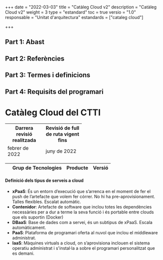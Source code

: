 +++
date        = "2022-03-03"
title       = "Catàleg Cloud v2"
description = "Catàleg Cloud v2"
weight		= 3
type = "estandard"
toc         = true
versio      = "1.0"
responsable = "Unitat d'arquitectura"
estandards =  ["cataleg cloud"]

+++
## Part 1: Abast

## Part 2: Referències 

## Part 3: Termes i definicions

## Part 4: Requisits del programari

# Catàleg Cloud del CTTI
<link rel="stylesheet" type="text/css" href="https://cdn.datatables.net/1.10.18/css/jquery.dataTables.min.css">
<link rel="stylesheet" type="text/css" href="https://cdn.datatables.net/responsive/2.2.2/css/responsive.dataTables.min.css">
<link rel="stylesheet" type="text/css" href="https://canigo.ctti.gencat.cat/drafts/catalegCloud/tableStyle.css">
<script type="text/javascript" language="javascript" src="https://code.jquery.com/jquery-3.3.1.js"></script>
<script type="text/javascript" language="javascript" src="https://cdn.datatables.net/1.10.18/js/jquery.dataTables.min.js"></script>
<script type="text/javascript" language="javascript" src="https://cdn.datatables.net/responsive/2.2.2/js/dataTables.responsive.min.js"></script>

<table id="Revisio" class="display" style="width:50%" align="center">
<thead>
<tr>
<th>Darrera revisió realitzada</th>
<th>Revisió de full de ruta vigent fins</th>
</tr>
<tr>
<td>febrer de 2022 </td>
<td>juny de 2022</td>
</tr>
</thead>
</table>

<table id="catalegCloud" class="display" style="width:100%">
        <thead>
            <tr style="vertical-align: middle; font-size: 16px">
                <th></th>
                <th>Grup de Tecnologies</th>
                <th>Producte</th>
                <th>Versió</th>
            </tr>
        </thead>
</table>

<script>
// Funció que dona format a la taula interna del Full de Ruta de CPD
function formatCPD(d) {
    // `d` is the original data object for the row
    return '<table cellpadding="7" cellspacing="1" style="padding-left:50px;border-collapse:collapse;width:100%">'+
        '<tr style="font-size: 16px;">'+
            '<th colspan="7"><strong>CLOUD PRIVAT</strong></th>'+
        '</tr>'+
        '<tr style="font-size: 14px;">'+
            '<th width="16%">CPD</th>'+
            '<th colspan="2" width="21%"><div align="center">CPD1</div></th>'+
            '<th colspan="2" width="21%"><div align="center">CPD2</div></th>'+
            '<th width="21%"><div align="center">CPD3</div></th>'+
            '<th width="21%"><div align="center">CPD4</div></th>'+
        '</tr>'+
        '<tr>'+
            '<th style="font-size: 14px;">Plataforma</th>'+
            '<td align="center"><img src="../catalegCloud/swarm.png" width="24" alt="Swarm"></td>'+
            '<td align="center"><img src="../catalegCloud/kubernetes.png" width="24" alt="Kubernetes"></td>'+
            '<td align="center"><img src="../catalegCloud/kubernetes.png" width="24" alt="Kubernetes"></td>'+
            '<td align="center"><img src="../catalegCloud/openShift.png" width="24" alt="Openshift"></td>'+
            '<td align="center"><img src="../catalegCloud/openShift.png" width="24" alt="Openshift"></td>'+
            '<td align="center"><img src="../catalegCloud/openShift.png" width="24"></td>'+
        '</tr>'+
        '<tr>'+
            '<th style="font-size: 14px;">Operadors</th>'+
            '<td align="center">'+
                '<img src="../catalegCloud/kibana.png" width="24" alt="Kibana"> '+
                '<img src="../catalegCloud/grafana.png" width="24" alt="Grafana"></td>'+
            '<td align="center">'+
                '<img src="../catalegCloud/kibana.png" width="24" alt="Kibana"> '+
                '<img src="../catalegCloud/grafana.png" width="24" alt="Grafana"</td>'+
            '<td align="center">'+
                '<img src="../catalegCloud/kibana.png" width="24" alt="Kibana"> '+
                '<img src="../catalegCloud/grafana.png" width="24" alt="Grafana"</td>'+
            '<td align="center">'+
                '<img src="../catalegCloud/kibana.png" width="24" alt="Kibana"> '+
                '<img src="../catalegCloud/grafana.png" width="24" alt="Grafana"></td>'+
            '<td align="center">'+
                '<img src="../catalegCloud/kibana.png" width="24" alt="Kibana"> '+
                '<img src="../catalegCloud/istio.png" height="24" alt="Istio"></td>'+
            '<td align="center">'+
                '<img src="../catalegCloud/kibana.png" width="24" alt="Kibana"> '+
                '<img src="../catalegCloud/istio.png" height="24" alt="Istio"></td>'+
        '</tr>'+
        '<tr>'+
            '<th style="border: 1px solid rgb(165, 165, 165); font-size: 14px;">Model de Servei</th>'+
            '<td align="center">'+d.cpd1swarm+'</td>'+
            '<td align="center">'+d.cpd1kubernetes+'</td>'+
            '<td align="center">'+d.cpd2kubernetes+'</td>'+
            '<td align="center">'+d.cpd2openshift+'</td>'+
            '<td align="center">'+d.cpd3openshift+'</td>'+
            '<td align="center">'+d.cpd4openshift+'</td>'+
        '</tr>'+      
	    '<tr>'+
            '<th style="font-size: 14px;">Imatges del Catàleg Cloud</th>'+
            '<td colspan="7">'+d.imatgescatalegcloud+'</td>'+
        '</tr>'+
        '<tr>'+
            '<th style="font-size: 14px;">Observacions:</th>'+
            '<td colspan="7">'+d.observacions+'</td>'+
        '</tr>'+
        '</table>'+
        '<table cellpadding="7" cellspacing="1" style="padding-left:50px;border-collapse:collapse;width:100%">'+
        '<tr style="font-size: 16px;">'+
            '<th colspan="5"><strong>CLOUD PÚBLIC</strong></th>'+
        '</tr>'+
        '<tr style="font-size: 14px;">'+
            '<th width="16%">Plataforma</th>'+
            '<th width="21%"><div align="center">Compose</div></th>'+
            '<th width="21%"><div align="center">IBM Cloud</div></th>'+
            '<th width="21%"><div align="center">Azure</div></th>'+
            '<th width="21%"><div align="center">AWS</div></th>'+
        '</tr>'+
        '<tr>'+
            '<th style="border: 1px solid rgb(165, 165, 165); font-size: 14px;">Model de Servei</th>'+
            '<td style="border: 1px solid rgb(165, 165, 165);">'+d.compose+'</td>'+
            '<td style="border: 1px solid rgb(165, 165, 165);">'+d.ibmcloud+'</td>'+ 
            '<td style="border: 1px solid rgb(165, 165, 165);">'+d.azuregestionat+'</td>'+
            '<td style="border: 1px solid rgb(165, 165, 165);">'+d.aws+'</td>'+
        '</tr>'+        
    '</table>';
}
$(document).ready(function() {
    var taulaCatalegCloud = $('#catalegCloud').DataTable( {
    "columnDefs": [
        { "width": "10%", "targets": 0 }
    ],
    "paging": false,
	"info" : false,
	"ordering": false,
	"responsive": {
            details: false
    	},
    	"language":{
	        	"search" : "<strong>Cerca:</strong> ",
		        "infoEmpty": "No hi ha registres",
	        	"zeroRecords": "No s'han trobat registres"
        },
        "ajax": "../catalegCloud/catalegCloud.json",
        "columns": [
            {   "className":      'details-control',
                "orderable":      false,
                "data":           null,
                "defaultContent": '',
	            "width": "10%" },
            {   "data": "categoria",
	            "width": "30%" },
            {   "data": "producte", 
	            "className":      'intern',
	            "width": "30%" },
            {   "data": "versio",
                "className":      'intern',
	        "width": "80%" },
            
        ],
        "order": [[1, 'asc']],
           "initComplete": function () {
            this.api().columns().every( function (col_index) {
                var column = this;
                if (col_index !==1 && col_index !==2){
	                	$("<p>&nbsp;</p>").appendTo($(column.header()));
	                	return;
                }
                var select = $('<select><option value=""></option></select>')
                    .appendTo( $(column.header()) )
                    .on( 'change', function () {
                        var val = $.fn.dataTable.util.escapeRegex(
                            $(this).val()
                        ); 
                        column
                            .search( val ? '^'+val+'$' : '', true, false )
                            .draw();
                    } ); 
                column.data().unique().sort().each( function ( d, j ) {
                    select.append( '<option value="'+d+'">'+d+'</option>' )
                } );
            } );
        }
    });
     // Add event listener for opening and closing details
    $('#catalegCloud tbody').on('click', 'td.details-control', function () {
        var tr = $(this).closest('tr');
        var row = taulaCatalegCloud.row( tr );
        if ( row.child.isShown() ) {
            // This row is already open - close it
            row.child.hide();
            tr.removeClass('shown');
        }
        else {
            // Open this row
            row.child( formatCPD(row.data()) ).show();
            tr.addClass('shown');
        }
    });
});
</script>

#### Definició dels tipus de serveis a cloud

- **xPaaS**: És un entorn d’execució que s’arrenca en el moment de fer el push de l’artefacte que volem fer córrer. No hi ha pre-aprovisionament. Talles flexibles. Escalat automàtic.
- **Contenidor**: Artefacte de software que inclou totes les dependències necessàries per a dur a terme la seva funció i és portable entre clouds que els suportin (Docker)
- **DBaaS**: Base de dades com a servei, és un subtipus de xPaaS. Escala automàticament.
- **PaaS**: Plataforma de programari oferta al nuvol que inclou el middleware administrat.
- **IaaS**: Màquines virtuals a cloud, on s’aprovisiona inclouen el sistema operatiu administrat i s'instal·la a sobre el programari personalitzat que es demani.
